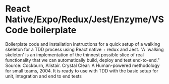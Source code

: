 # React Native/Expo/Redux/Jest/Enzyme/VSCode boilerplate
Boilerplate code and installation instructions for a quick setup of a walking skeleton for a TDD process using React native + redux and Jest.  "A 'walking skeleton' is an implementation of the thinnest possible slice of real functionality that we can automatically build, deploy and test end-to-end." Source: Cockburn, Alistair. Crystal Clear: A Human-powered methodology for small teams, 2004.  It is ready to use with TDD with the basic setup for unit, integration and end to end tests
